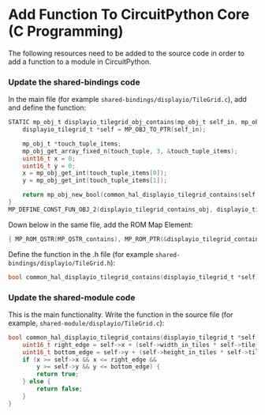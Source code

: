 # Add Function To CircuitPython Core (C Programming)

The following resources need to be added to the source code in order to add a function to a module in CircuitPython.

### Update the shared-bindings code

In the main file (for example `shared-bindings/displayio/TileGrid.c`), add and define the function:

```c
STATIC mp_obj_t displayio_tilegrid_obj_contains(mp_obj_t self_in, mp_obj_t touch_tuple) {
    displayio_tilegrid_t *self = MP_OBJ_TO_PTR(self_in);

    mp_obj_t *touch_tuple_items;
    mp_obj_get_array_fixed_n(touch_tuple, 3, &touch_tuple_items);
    uint16_t x = 0;
    uint16_t y = 0;
    x = mp_obj_get_int(touch_tuple_items[0]);
    y = mp_obj_get_int(touch_tuple_items[1]);

    return mp_obj_new_bool(common_hal_displayio_tilegrid_contains(self, x, y));
}
MP_DEFINE_CONST_FUN_OBJ_2(displayio_tilegrid_contains_obj, displayio_tilegrid_obj_contains);
```

Down below in the same file, add the ROM Map Element:

```c
{ MP_ROM_QSTR(MP_QSTR_contains), MP_ROM_PTR(&displayio_tilegrid_contains_obj) },
```

Define the function in the .h file (for example `shared-bindings/displayio/TileGrid.h`):

```c
bool common_hal_displayio_tilegrid_contains(displayio_tilegrid_t *self, uint16_t x, uint16_t y);
```

### Update the shared-module code

This is the main functionality. Write the function in the source file (for example, `shared-module/displayio/TileGrid.c`):

```c
bool common_hal_displayio_tilegrid_contains(displayio_tilegrid_t *self, uint16_t x, uint16_t y) {
    uint16_t right_edge = self->x + (self->width_in_tiles * self->tile_width);
    uint16_t bottom_edge = self->y + (self->height_in_tiles * self->tile_height);
    if (x >= self->x && x <= right_edge &&
        y >= self->y && y <= bottom_edge) {
        return true;
    } else {
        return false;
    }
}
```